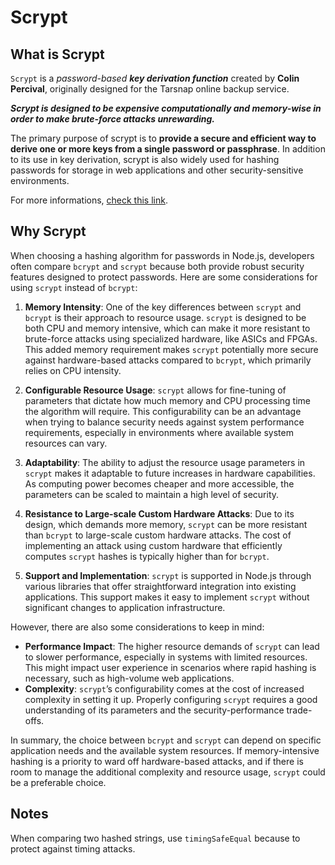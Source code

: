 # Scrypt

## What is Scrypt

`Scrypt` is a _password-based_ _**key derivation function**_ created by **Colin Percival**, originally designed for the Tarsnap online backup service.

_**Scrypt is designed to be expensive computationally and memory-wise in order to make brute-force attacks unrewarding.**_

The primary purpose of scrypt is to **provide a secure and efficient way to derive one or more keys from a single password or passphrase**. In addition to its use in key derivation, scrypt is also widely used for hashing passwords for storage in web applications and other security-sensitive environments.

For more informations, [check this link](https://en.wikipedia.org/wiki/Scrypt).

## Why Scrypt

When choosing a hashing algorithm for passwords in Node.js, developers often compare `bcrypt` and `scrypt` because both provide robust security features designed to protect passwords. Here are some considerations for using `scrypt` instead of `bcrypt`:

1. **Memory Intensity**: One of the key differences between `scrypt` and `bcrypt` is their approach to resource usage. `scrypt` is designed to be both CPU and memory intensive, which can make it more resistant to brute-force attacks using specialized hardware, like ASICs and FPGAs. This added memory requirement makes `scrypt` potentially more secure against hardware-based attacks compared to `bcrypt`, which primarily relies on CPU intensity.

2. **Configurable Resource Usage**: `scrypt` allows for fine-tuning of parameters that dictate how much memory and CPU processing time the algorithm will require. This configurability can be an advantage when trying to balance security needs against system performance requirements, especially in environments where available system resources can vary.

3. **Adaptability**: The ability to adjust the resource usage parameters in `scrypt` makes it adaptable to future increases in hardware capabilities. As computing power becomes cheaper and more accessible, the parameters can be scaled to maintain a high level of security.

4. **Resistance to Large-scale Custom Hardware Attacks**: Due to its design, which demands more memory, `scrypt` can be more resistant than `bcrypt` to large-scale custom hardware attacks. The cost of implementing an attack using custom hardware that efficiently computes `scrypt` hashes is typically higher than for `bcrypt`.

5. **Support and Implementation**: `scrypt` is supported in Node.js through various libraries that offer straightforward integration into existing applications. This support makes it easy to implement `scrypt` without significant changes to application infrastructure.

However, there are also some considerations to keep in mind:

- **Performance Impact**: The higher resource demands of `scrypt` can lead to slower performance, especially in systems with limited resources. This might impact user experience in scenarios where rapid hashing is necessary, such as high-volume web applications.
- **Complexity**: `scrypt`’s configurability comes at the cost of increased complexity in setting it up. Properly configuring `scrypt` requires a good understanding of its parameters and the security-performance trade-offs.

In summary, the choice between `bcrypt` and `scrypt` can depend on specific application needs and the available system resources. If memory-intensive hashing is a priority to ward off hardware-based attacks, and if there is room to manage the additional complexity and resource usage, `scrypt` could be a preferable choice.

## Notes

When comparing two hashed strings, use `timingSafeEqual` because to protect against timing attacks.
